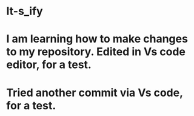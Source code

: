 # It-s_ify
# I am learning how to make changes to my repository. Edited in Vs code editor, for a test.
# Tried another commit via Vs code, for a test.